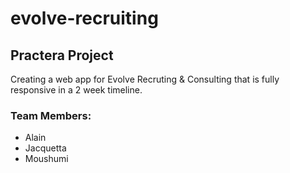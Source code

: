 # evolve-recruiting

## Practera Project 
Creating a web app for Evolve Recruting & Consulting that is fully responsive in a 2 week timeline.

### Team Members:
* Alain
* Jacquetta
* Moushumi


